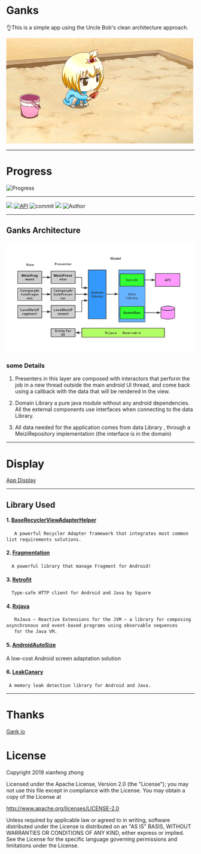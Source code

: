 # Ganks

👌This is a simple app using the Uncle Bob's clean architecture approach.

![](https://github.com/xianfeng92/Ganks/blob/master/images/bugbug.gif)

----------------------------------------------------

# Progress

![Progress](http://progressed.io/bar/20)

----------------------------------------------------
![](https://img.shields.io/badge/Build-passing-brightgreen.svg)
[![API](https://img.shields.io/badge/API-28%2B-brightgreen.svg?style=flat)](https://android-arsenal.com/api?level=28)
![commit](https://img.shields.io/github/commit-activity/m/xianfeng92/Ganks.svg)
![](https://img.shields.io/github/repo-size/xianfeng92/Ganks.svg)
![Author](https://img.shields.io/badge/Author-xianfeng92-brightgreen.svg)

----------------------------------------------------
## Ganks Architecture

![Ganks Architecture](https://github.com/xianfeng92/Ganks/blob/master/images/MVP.jpg)

### some Details

1. Presenters in this layer are composed with interactors that perform the job in a new thread outside the main android UI thread, and come back using a callback with the data that will be rendered in the view.

2. Domain Library a pure java module without any android dependencies. All the external components use interfaces when connecting to the data Library.

3. All data needed for the application comes from data Library , through a MeiziRepository implementation (the interface is in the domain)

---------------------------------------------------
# Display

[App Display](https://github.com/xianfeng92/Ganks/blob/master/images/Display.md)

-------------------------------------------------

## Library Used

#### 1. [BaseRecyclerViewAdapterHelper](https://github.com/CymChad/BaseRecyclerViewAdapterHelper)

       A powerful Recycler Adapter framework that integrates most common list requirements solutions.

#### 2. [Fragmentation](https://github.com/YoKeyword/Fragmentation/wiki/2.-API)

      A powerful library that manage Fragment for Android!

#### 3. [Retrofit](https://github.com/square/retrofit)

      Type-safe HTTP client for Android and Java by Square

#### 4. [Rxjava](https://github.com/ReactiveX/RxJava)

       RxJava – Reactive Extensions for the JVM – a library for composing asynchronous and event-based programs using observable sequences 
       for the Java VM.
       
#### 5.  [AndroidAutoSize](https://github.com/JessYanCoding/AndroidAutoSize)

A low-cost Android screen adaptation solution

#### 6.  [LeakCanary](https://github.com/square/leakcanary)

     A memory leak detection library for Android and Java.

-------------------------------------------------------
# Thanks

[Gank io](https://gank.io/api)

# License

Copyright 2019 xianfeng zhong

Licensed under the Apache License, Version 2.0 (the "License");
you may not use this file except in compliance with the License.
You may obtain a copy of the License at

http://www.apache.org/licenses/LICENSE-2.0

Unless required by applicable law or agreed to in writing, software
distributed under the License is distributed on an "AS IS" BASIS,
WITHOUT WARRANTIES OR CONDITIONS OF ANY KIND, either express or implied.
See the License for the specific language governing permissions and
limitations under the License.
